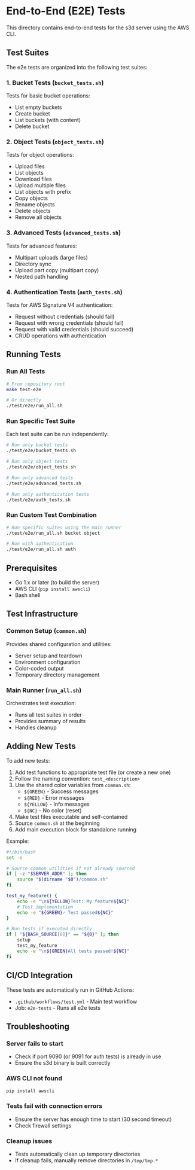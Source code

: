 # End-to-End (E2E) Tests

This directory contains end-to-end tests for the s3d server using the AWS CLI.

## Test Suites

The e2e tests are organized into the following test suites:

### 1. Bucket Tests (`bucket_tests.sh`)
Tests for basic bucket operations:
- List empty buckets
- Create bucket
- List buckets (with content)
- Delete bucket

### 2. Object Tests (`object_tests.sh`)
Tests for object operations:
- Upload files
- List objects
- Download files
- Upload multiple files
- List objects with prefix
- Copy objects
- Rename objects
- Delete objects
- Remove all objects

### 3. Advanced Tests (`advanced_tests.sh`)
Tests for advanced features:
- Multipart uploads (large files)
- Directory sync
- Upload part copy (multipart copy)
- Nested path handling

### 4. Authentication Tests (`auth_tests.sh`)
Tests for AWS Signature V4 authentication:
- Request without credentials (should fail)
- Request with wrong credentials (should fail)
- Request with valid credentials (should succeed)
- CRUD operations with authentication

## Running Tests

### Run All Tests
```bash
# From repository root
make test-e2e

# Or directly
./test/e2e/run_all.sh
```

### Run Specific Test Suite
Each test suite can be run independently:

```bash
# Run only bucket tests
./test/e2e/bucket_tests.sh

# Run only object tests
./test/e2e/object_tests.sh

# Run only advanced tests
./test/e2e/advanced_tests.sh

# Run only authentication tests
./test/e2e/auth_tests.sh
```

### Run Custom Test Combination
```bash
# Run specific suites using the main runner
./test/e2e/run_all.sh bucket object

# Run with authentication
./test/e2e/run_all.sh auth
```

## Prerequisites

- Go 1.x or later (to build the server)
- AWS CLI (`pip install awscli`)
- Bash shell

## Test Infrastructure

### Common Setup (`common.sh`)
Provides shared configuration and utilities:
- Server setup and teardown
- Environment configuration
- Color-coded output
- Temporary directory management

### Main Runner (`run_all.sh`)
Orchestrates test execution:
- Runs all test suites in order
- Provides summary of results
- Handles cleanup

## Adding New Tests

To add new tests:

1. Add test functions to appropriate test file (or create a new one)
2. Follow the naming convention: `test_<description>`
3. Use the shared color variables from `common.sh`:
   - `${GREEN}` - Success messages
   - `${RED}` - Error messages
   - `${YELLOW}` - Info messages
   - `${NC}` - No color (reset)
4. Make test files executable and self-contained
5. Source `common.sh` at the beginning
6. Add main execution block for standalone running

Example:
```bash
#!/bin/bash
set -e

# Source common utilities if not already sourced
if [ -z "$SERVER_ADDR" ]; then
    source "$(dirname "$0")/common.sh"
fi

test_my_feature() {
    echo -e "\n${YELLOW}Test: My feature${NC}"
    # Test implementation
    echo -e "${GREEN}✓ Test passed${NC}"
}

# Run tests if executed directly
if [ "${BASH_SOURCE[0]}" == "${0}" ]; then
    setup
    test_my_feature
    echo -e "\n${GREEN}All tests passed!${NC}"
fi
```

## CI/CD Integration

These tests are automatically run in GitHub Actions:
- `.github/workflows/test.yml` - Main test workflow
- Job: `e2e-tests` - Runs all e2e tests

## Troubleshooting

### Server fails to start
- Check if port 9090 (or 9091 for auth tests) is already in use
- Ensure the s3d binary is built correctly

### AWS CLI not found
```bash
pip install awscli
```

### Tests fail with connection errors
- Ensure the server has enough time to start (30 second timeout)
- Check firewall settings

### Cleanup issues
- Tests automatically clean up temporary directories
- If cleanup fails, manually remove directories in `/tmp/tmp.*`

